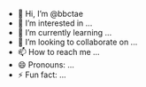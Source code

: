 - 👋 Hi, I’m @bbctae
- 👀 I’m interested in ...
- 🌱 I’m currently learning ...
- 💞️ I’m looking to collaborate on ...
- 📫 How to reach me ...
- 😄 Pronouns: ...
- ⚡ Fun fact: ...

<!---
bbctae/bbctae is a ✨ special ✨ repository because its `README.md` (this file) appears on your GitHub profile.
You can click the Preview link to take a look at your changes.
--->
